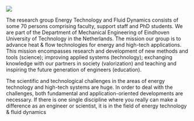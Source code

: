 ![](https://upload.wikimedia.org/wikipedia/commons/6/67/Eindhoven_University_of_Technology_logo_new.svg)

The research group Energy Technology and Fluid Dynamics consists of some 70 persons comprising faculty, support staff and PhD students. We are part of the Department of Mechanical Engineering of Eindhoven University of Technology in the Netherlands. The mission our group is to advance heat & flow technologies for energy and high-tech applications. This mission encompasses research and development of new methods and tools (science); improving applied systems (technology); exchanging knowledge with our partners in society (valorization) and teaching and inspiring the future generation of engineers (education).

The scientific and technological challenges in the areas of energy technology and high-tech systems are huge. In order to deal with the challenges, both fundamental and application-oriented developments are necessary. If there is one single discipline where you really can make a difference as an engineer or scientist, it is in the field of energy technology & fluid dynamics